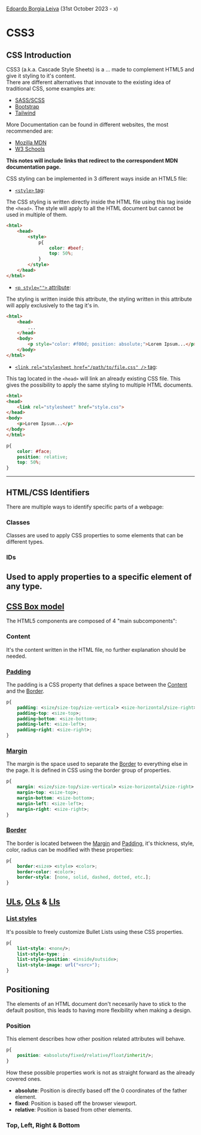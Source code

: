 [Edoardo Borgia Leiva](https://edoardo-b-leiva.github.io) (31st October 2023 - x)
# CSS3
## CSS Introduction
CSS3 (a.k.a. Cascade Style Sheets) is a ... made to complement HTML5 and give it styling to it's content.  
There are different alternatives that innovate to the existing idea of traditional CSS, some examples are:
- [SASS/SCSS](https://sass-lang.com/)
- [Bootstrap](https://getbootstrap.com/)
- [Tailwind](https://tailwindcss.com/)

More Documentation can be found in different websites, the most recommended are:
- [Mozilla MDN](https://developer.mozilla.org/)
- [W3 Schools](https://www.w3schools.com/css/default.asp)

__This notes will include links that redirect to the correspondent MDN documentation page.__

CSS styling can be implemented in 3 different ways inside an HTML5 file:
- [`<style>` tag](https://developer.mozilla.org/en-US/docs/Web/HTML/Element/style):

The CSS styling is written directly inside the HTML file using this tag inside the `<head>`. The style will apply to all the HTML document but cannot be used in multiple of them.
```html
<html>
    <head>
        <style>
            p{
                color: #beef;
                top: 50%;
            }
        </style>
    </head>
</html>
```
- [`<p style="">` attribute](https://developer.mozilla.org/en-US/docs/Web/API/HTMLElement/style):

The styling is written inside this attribute, the styling written in this attribute will apply exclusively to the tag it's in.
```html
<html>
    <head>
        ...
    </head>
    <body>
        <p style="color: #f00d; position: absolute;">Lorem Ipsum...</p>
    </body>
</html>
```
- [`<link rel="stylesheet href="/path/to/file.css" />` tag](https://developer.mozilla.org/en-US/docs/Web/HTML/Element/link):

This tag located in the `<head>` will link an already existing CSS file. This gives the possibility to apply the same styling to multiple HTML documents.
```HTML
<html>
<head>
    <link rel="stylesheet" href="style.css">
</head>
<body>
    <p>Lorem Ipsum...</p>
</body>
</html>
```
```CSS
p{
    color: #face;
    position: relative;
    top: 50%;
}
```
---
## HTML/CSS Identifiers
There are multiple ways to identify specific parts of a webpage:
### Classes
Classes are used to apply CSS properties to some elements that can be different types.
### IDs
Used to apply properties to a specific element of any type.
---
## [CSS Box model](https://developer.mozilla.org/en-US/docs/Learn/CSS/Building_blocks/The_box_model)
The HTML5 components are composed of 4 "main subcomponents":
### Content
It's the content written in the HTML file, no further explanation should be needed.
### [Padding](https://developer.mozilla.org/en-US/docs/Web/CSS/padding)
The padding is a CSS property that defines a space between the [Content](#Content) and the [Border](#Border).
```CSS
p{
    padding: <size/size-top/size-vertical> <size-horizontal/size-right> <size-bottom> <size-left>;
    padding-top: <size-top>;
    padding-bottom: <size-bottom>;
    padding-left: <size-left>;
    padding-right: <size-right>; 
}
```
### [Margin](https://developer.mozilla.org/en-US/docs/Web/CSS/margin)
The margin is the space used to separate the [Border](#border) to everything else in the page.
It is defined in CSS using the border group of properties.
```css
p{
    margin: <size/size-top/size-vertical> <size-horizontal/size-right> <size-bottom> <size-left>;
    margin-top: <size-top>;
    margin-bottom: <size-bottom>;
    margin-left: <size-left>;
    margin-right: <size-right>; 
}
```
### [Border](https://developer.mozilla.org/en-US/docs/Web/CSS/border)
The border is located between the [Margin](#margin) and [Padding](#padding), it's thickness, style, color, radius can be modified with these properties:
```css
p{
    border:<size> <style> <color>;
    border-color: <color>;
    border-style: [none, solid, dashed, dotted, etc.];
}
```
## [ULs](), [OLs]() & [LIs]()
### [List styles]()
It's possible to freely customize Bullet Lists using these CSS properties.
```css
p{
    list-style: <none/>;
    list-style-type: ;
    list-style-position: <inside/outside>;
    list-style-image: url("<src>");
}
```
## Positioning
The elements of an HTML document don't necesarily have to stick to the default position, this leads to having more flexibility when making a design.
### Position
This element describes how other position related attributes will behave.
```css
p{
    position: <absolute/fixed/relative/float/inherit/>;
}
```
How these possible properties work is not as straight forward as the already covered ones.
- **absolute**: Position is directly based off the 0 coordinates of the father element.
- **fixed**: Position is based off the browser viewport.
- **relative**: Position is based from other elements.
### Top, Left, Right & Bottom
